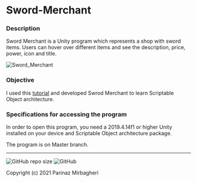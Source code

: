 # Sword-Merchant
### Description
Sword Merchant is a Unity program which represents a shop with sword items. Users can hover over different items and see the description, price, power, icon and title.

![Sword_Merchant](https://user-images.githubusercontent.com/56814825/145714100-a22a06d8-191a-4186-970c-8938e89602cb.gif)


### Objective
I used this [tutorial](https://www.raywenderlich.com/2826197-scriptableobject-tutorial-getting-started) and developed Swrod Merchant to learn Scriptable Object architecture.

### Specifications for accessing the program
In order to open this program, you need a 2019.4.14f1 or higher Unity installed on your device and Scriptable Object architecture package.

The program is on Master branch.

-----
![GitHub repo size](https://img.shields.io/github/repo-size/WW164/Sword-Merchant)
![GitHub](https://img.shields.io/github/license/WW164/Sword-Merchant)

Copyright (c) 2021 Parinaz Mirbagheri


